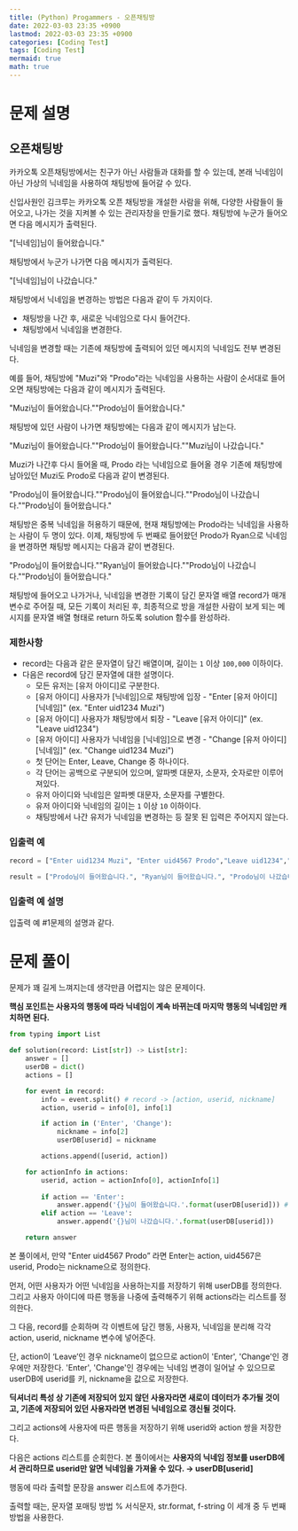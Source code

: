 ```yaml
---
title: (Python) Progammers - 오픈채팅방
date: 2022-03-03 23:35 +0900
lastmod: 2022-03-03 23:35 +0900
categories: [Coding Test]
tags: [Coding Test]
mermaid: true
math: true
---
```


# 문제 설명

## **오픈채팅방**

카카오톡 오픈채팅방에서는 친구가 아닌 사람들과 대화를 할 수 있는데, 본래 닉네임이 아닌 가상의 닉네임을 사용하여 채팅방에 들어갈 수 있다.

신입사원인 김크루는 카카오톡 오픈 채팅방을 개설한 사람을 위해, 다양한 사람들이 들어오고, 나가는 것을 지켜볼 수 있는 관리자창을 만들기로 했다. 채팅방에 누군가 들어오면 다음 메시지가 출력된다.

"[닉네임]님이 들어왔습니다."

채팅방에서 누군가 나가면 다음 메시지가 출력된다.

"[닉네임]님이 나갔습니다."

채팅방에서 닉네임을 변경하는 방법은 다음과 같이 두 가지이다.

- 채팅방을 나간 후, 새로운 닉네임으로 다시 들어간다.
- 채팅방에서 닉네임을 변경한다.

닉네임을 변경할 때는 기존에 채팅방에 출력되어 있던 메시지의 닉네임도 전부 변경된다.

예를 들어, 채팅방에 "Muzi"와 "Prodo"라는 닉네임을 사용하는 사람이 순서대로 들어오면 채팅방에는 다음과 같이 메시지가 출력된다.

"Muzi님이 들어왔습니다.""Prodo님이 들어왔습니다."

채팅방에 있던 사람이 나가면 채팅방에는 다음과 같이 메시지가 남는다.

"Muzi님이 들어왔습니다.""Prodo님이 들어왔습니다.""Muzi님이 나갔습니다."

Muzi가 나간후 다시 들어올 때, Prodo 라는 닉네임으로 들어올 경우 기존에 채팅방에 남아있던 Muzi도 Prodo로 다음과 같이 변경된다.

"Prodo님이 들어왔습니다.""Prodo님이 들어왔습니다.""Prodo님이 나갔습니다.""Prodo님이 들어왔습니다."

채팅방은 중복 닉네임을 허용하기 때문에, 현재 채팅방에는 Prodo라는 닉네임을 사용하는 사람이 두 명이 있다. 이제, 채팅방에 두 번째로 들어왔던 Prodo가 Ryan으로 닉네임을 변경하면 채팅방 메시지는 다음과 같이 변경된다.

"Prodo님이 들어왔습니다.""Ryan님이 들어왔습니다.""Prodo님이 나갔습니다.""Prodo님이 들어왔습니다."

채팅방에 들어오고 나가거나, 닉네임을 변경한 기록이 담긴 문자열 배열 record가 매개변수로 주어질 때, 모든 기록이 처리된 후, 최종적으로 방을 개설한 사람이 보게 되는 메시지를 문자열 배열 형태로 return 하도록 solution 함수를 완성하라.

### 제한사항

- record는 다음과 같은 문자열이 담긴 배열이며, 길이는 `1` 이상 `100,000` 이하이다.
- 다음은 record에 담긴 문자열에 대한 설명이다.
    - 모든 유저는 [유저 아이디]로 구분한다.
    - [유저 아이디] 사용자가 [닉네임]으로 채팅방에 입장 - "Enter [유저 아이디] [닉네임]" (ex. "Enter uid1234 Muzi")
    - [유저 아이디] 사용자가 채팅방에서 퇴장 - "Leave [유저 아이디]" (ex. "Leave uid1234")
    - [유저 아이디] 사용자가 닉네임을 [닉네임]으로 변경 - "Change [유저 아이디] [닉네임]" (ex. "Change uid1234 Muzi")
    - 첫 단어는 Enter, Leave, Change 중 하나이다.
    - 각 단어는 공백으로 구분되어 있으며, 알파벳 대문자, 소문자, 숫자로만 이루어져있다.
    - 유저 아이디와 닉네임은 알파벳 대문자, 소문자를 구별한다.
    - 유저 아이디와 닉네임의 길이는 `1` 이상 `10` 이하이다.
    - 채팅방에서 나간 유저가 닉네임을 변경하는 등 잘못 된 입력은 주어지지 않는다.

### **입출력 예**

```python
record = ["Enter uid1234 Muzi", "Enter uid4567 Prodo","Leave uid1234","Enter uid1234 Prodo","Change uid4567 Ryan"]

result = ["Prodo님이 들어왔습니다.", "Ryan님이 들어왔습니다.", "Prodo님이 나갔습니다.", "Prodo님이 들어왔습니다."]
```

### 입출력 예 설명

입출력 예 #1문제의 설명과 같다.

# 문제 풀이

문제가 꽤 길게 느껴지는데 생각만큼 어렵지는 않은 문제이다. 

**핵심 포인트는 사용자의 행동에 따라 닉네임이 계속 바뀌는데 마지막 행동의 닉네임만 캐치하면 된다.**

```python
from typing import List

def solution(record: List[str]) -> List[str]:  
    answer = []
    userDB = dict()
    actions = []

    for event in record:
        info = event.split() # record -> [action, userid, nickname]
        action, userid = info[0], info[1]

        if action in ('Enter', 'Change'):
            nickname = info[2]
            userDB[userid] = nickname

        actions.append([userid, action])

    for actionInfo in actions:
        userid, action = actionInfo[0], actionInfo[1]
        
        if action == 'Enter':
            answer.append('{}님이 들어왔습니다.'.format(userDB[userid])) # answer.append(f'{userDB[userid]}님이 들어왔습니다.')
        elif action == 'Leave':
            answer.append('{}님이 나갔습니다.'.format(userDB[userid]))

    return answer
```

본 풀이에서, 만약 "Enter uid4567 Prodo” 라면 Enter는 action, uid4567은 userid, Prodo는 nickname으로 정의한다. 

먼저, 어떤 사용자가 어떤 닉네임을 사용하는지를 저장하기 위해 userDB를 정의한다. 그리고 사용자 아이디에 따른 행동을 나중에 출력해주기 위해 actions라는 리스트를 정의한다. 

그 다음, record를 순회하며 각 이벤트에 담긴 행동, 사용자, 닉네임을 분리해 각각 action, userid, nickname 변수에 넣어준다.

단, action이 ‘Leave’인 경우 nickname이 없으므로 action이 'Enter', 'Change'인 경우에만 저장한다. 'Enter', 'Change'인 경우에는 닉네임 변경이 일어날 수 있으므로 userDB에 userid를 키, nickname을 값으로 저장한다.

**딕셔너리 특성 상 기존에 저장되어 있지 않던 사용자라면 새로이 데이터가 추가될 것이고, 기존에 저장되어 있던 사용자라면 변경된 닉네임으로 갱신될 것이다.**

그리고 actions에 사용자에 따른 행동을 저장하기 위해 userid와 action 쌍을 저장한다. 

다음은 actions 리스트를 순회한다. 본 풀이에서는 **사용자의 닉네임 정보를 userDB에서 관리하므로 userid만 알면 닉네임을 가져올 수 있다. → userDB[userid]**

행동에 따라 출력할 문장을 answer 리스트에 추가한다.

출력할 때는, 문자열 포매팅 방법 % 서식문자, str.format, f-string 이 세개 중 두 번째 방법을 사용한다.